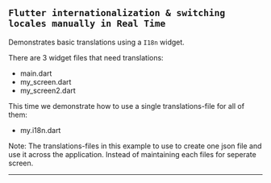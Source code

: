 

## `Flutter internationalization & switching locales manually in Real Time` 

Demonstrates basic translations using a `I18n` widget.
  
There are 3 widget files that need translations:
* main.dart
* my_screen.dart
* my_screen2.dart

This time we demonstrate how to use a single translations-file for all of them:
* my.i18n.dart

Note: The translations-files in this example to use to create one json file and use it across the application. Instead of maintaining each files for seperate screen.

---


